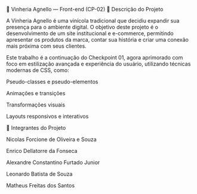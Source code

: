 🍷 Vinheria Agnello — Front-end (CP-02)
📝 Descrição do Projeto

A Vinheria Agnello é uma vinícola tradicional que decidiu expandir sua presença para o ambiente digital.
O objetivo deste projeto é o desenvolvimento de um site institucional e e-commerce, permitindo apresentar os produtos da marca, contar sua história e criar uma conexão mais próxima com seus clientes.

Este trabalho é a continuação do Checkpoint 01, agora aprimorado com foco em estilização avançada e experiência do usuário, utilizando técnicas modernas de CSS, como:

Pseudo-classes e pseudo-elementos

Animações e transições

Transformações visuais

Layouts responsivos e interativos

👥 Integrantes do Projeto

Nicolas Forcione de Oliveira e Souza

Enrico Dellatorre da Fonseca

Alexandre Constantino Furtado Junior

Leonardo Batista de Souza

Matheus Freitas dos Santos
